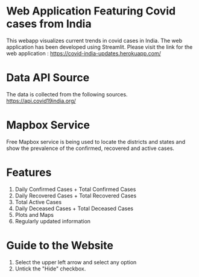 # Web Application Featuring Covid cases from India

This webapp visualizes current trends in covid cases in India. The web application has been developed using Streamlit. Please visit the link for the web application : https://covid-india-updates.herokuapp.com/

# Data API Source
The data is collected from the following sources.
https://api.covid19india.org/

# Mapbox Service
Free Mapbox service is being used to locate the districts and states and show the prevalence of the confirmed, recovered and active cases. 

# Features 
1. Daily Confirmed Cases + Total Confirmed Cases 
2. Daily Recovered Cases + Total Recovered Cases
3. Total Active Cases
4. Daily Deceased Cases + Total Deceased Cases
5. Plots and Maps
6. Regularly updated information

# Guide to the Website
1. Select the upper left arrow and select any option
2. Untick the "Hide" checkbox.
 
